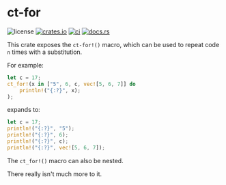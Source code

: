# ct-for

![license](https://img.shields.io/crates/l/ct-for?style=for-the-badge)
[![crates.io](https://img.shields.io/crates/v/ct-for?style=for-the-badge)](https://crates.io/crates/ct-for)
[![ci](https://img.shields.io/github/actions/workflow/status/rob2309/ct-for-rs/ci.yaml?label=CI&style=for-the-badge)](https://github.com/Rob2309/ct-for-rs/actions/workflows/ci.yaml)
[![docs.rs](https://img.shields.io/docsrs/ct-for?style=for-the-badge)](https://docs.rs/ct-for)

This crate exposes the `ct-for!()` macro, which can be used to repeat code `n` times with a substitution.

For example:
```rust
let c = 17;
ct_for!(x in ["5", 6, c, vec![5, 6, 7]] do
    println!("{:?}", x);
);
```
expands to:
```rust
let c = 17;
println!("{:?}", "5");
println!("{:?}", 6);
println!("{:?}", c);
println!("{:?}", vec![5, 6, 7]);
```

The `ct_for!()` macro can also be nested.

There really isn't much more to it.
